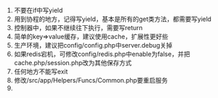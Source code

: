 1. 不要在if中写yield
2. 用到协程的地方，记得写yield，基本是所有的get类方法，都需要写yield
3. 控制器中，如果不继续往下执行，需要写return
4. 简单的key=>value缓存，建议使用cache，扩展性更好些
5. 生产环境，建议把config/config.php中server.debug关掉
6. 如果redis宕机，可修改config/redis.php中enable为false，并把cache.php/session.php改为其他保存方式
7. 任何地方不能写exit
8. 修改/src/app/Helpers/Funcs/Common.php要重启服务
9. 